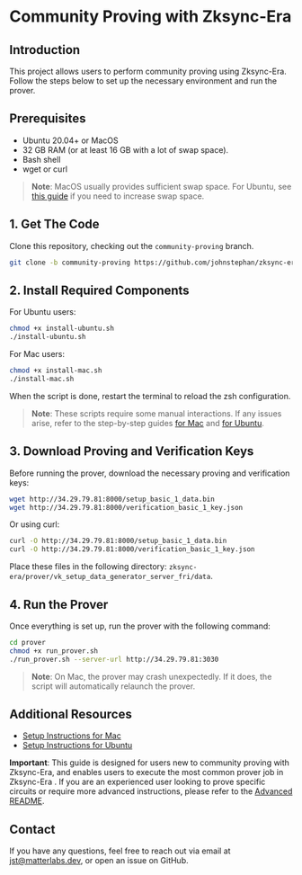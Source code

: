 # Community Proving with Zksync-Era

## Introduction
This project allows users to perform community proving using Zksync-Era. Follow the steps below to set up the necessary environment and run the prover.

## Prerequisites
- Ubuntu 20.04+ or MacOS
- 32 GB RAM (or at least 16 GB with a lot of swap space).
- Bash shell
- wget or curl

> **Note**: MacOS usually provides sufficient swap space. For Ubuntu, see [this guide](https://askubuntu.com/questions/178712/how-to-increase-swap-space) if you need to increase swap space.

## 1. Get The Code

Clone this repository, checking out the `community-proving` branch.

```bash
git clone -b community-proving https://github.com/johnstephan/zksync-era.git
```

## 2. Install Required Components
For Ubuntu users:
```bash
chmod +x install-ubuntu.sh
./install-ubuntu.sh
```

For Mac users:
```bash
chmod +x install-mac.sh
./install-mac.sh
```

When the script is done, restart the terminal to reload the zsh configuration.

> **Note**: These scripts require some manual interactions. If any issues arise, refer to the step-by-step guides [for Mac](./setup_instructions_mac.md) and [for Ubuntu](./setup_instructions_ubuntu.md).

## 3. Download Proving and Verification Keys
Before running the prover, download the necessary proving and verification keys:

```bash
wget http://34.29.79.81:8000/setup_basic_1_data.bin
wget http://34.29.79.81:8000/verification_basic_1_key.json
```
Or using curl:
```bash
curl -O http://34.29.79.81:8000/setup_basic_1_data.bin
curl -O http://34.29.79.81:8000/verification_basic_1_key.json
```
Place these files in the following directory: `zksync-era/prover/vk_setup_data_generator_server_fri/data`.

## 4. Run the Prover
Once everything is set up, run the prover with the following command:
```bash
cd prover
chmod +x run_prover.sh
./run_prover.sh --server-url http://34.29.79.81:3030
```
> **Note**: On Mac, the prover may crash unexpectedly. If it does, the script will automatically relaunch the prover.

## Additional Resources
- [Setup Instructions for Mac](./setup_instructions_mac.md)
- [Setup Instructions for Ubuntu](./setup_instructions_ubuntu.md)

**Important**: This guide is designed for users new to community proving with Zksync-Era, and enables users to execute the most common prover job in Zksync-Era .
If you are an experienced user looking to prove specific circuits or require more advanced instructions, please refer to the [Advanced README](./README_advanced.md).

## Contact
If you have any questions, feel free to reach out via email at [jst@matterlabs.dev](mailto:jst@matterlabs.dev), or open an issue on GitHub.